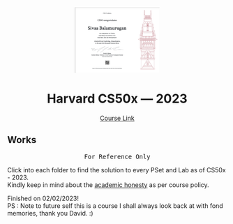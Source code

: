 # <br>

<p align="center">
<img src="./images/certificate.png" alt="logo" height="150"/>
</p>

<h1 align="center">
Harvard CS50x — 2023
</h1>

<p align="center">
  <a href="https://cs50.harvard.edu/x/2023/">Course Link</a>
</p>


## Works

<pre align="center">
For Reference Only
</pre>

Click into each folder to find the solution to every PSet and Lab as of CS50x - 2023. 
<br>Kindly keep in mind about the <a href="https://cs50.harvard.edu/x/2023/honesty/">academic honesty</a> as per course policy. 

Finished on 02/02/2023!
<br>PS : Note to future self this is a course I shall always look back at with fond memories, thank you David. :)

<p align="center">
<a href="" target="_blank">
<img src="" alt="" />
</a>
</p>
